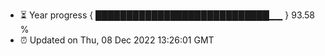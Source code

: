 - ⏳ Year progress { ████████████████████████████▁▁ } 93.58 %
- ⏰ Updated on Thu, 08 Dec 2022 13:26:01 GMT

